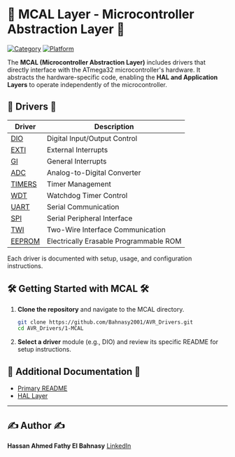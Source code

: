 # 🧩 MCAL Layer - Microcontroller Abstraction Layer 🧩

[![Category](https://img.shields.io/badge/Category-MCAL-blue)](#) [![Platform](https://img.shields.io/badge/Platform-ATmega32-orange)](#)

The **MCAL (Microcontroller Abstraction Layer)** includes drivers that directly interface with the ATmega32 microcontroller's hardware. It abstracts the hardware-specific code, enabling the **HAL and Application Layers** to operate independently of the microcontroller.

## 📑 Drivers 📑

| Driver         | Description                                 |
|----------------|---------------------------------------------|
| [DIO](./1-DIO/README.md)     | Digital Input/Output Control     |
| [EXTI](./2-EXTI/README.md)           | External Interrupts                         |
| [GI](./3-GI/README.md)             | General Interrupts                          |
| [ADC](./4-ADC/README.md)            | Analog-to-Digital Converter                 |
| [TIMERS](./5-TIMERS/README.md)         | Timer Management                            |
| [WDT](./6-WDT/README.md)            | Watchdog Timer Control                      |
| [UART](./7-UART/README.md)           | Serial Communication                        |
| [SPI](./8-SPI/README.md)            | Serial Peripheral Interface                |
| [TWI](./9-TWI/README.md)            | Two-Wire Interface Communication           |
| [EEPROM](./10-EEPROM/README.md)         | Electrically Erasable Programmable ROM     |

Each driver is documented with setup, usage, and configuration instructions.

## 🛠️ Getting Started with MCAL 🛠️

1. **Clone the repository** and navigate to the MCAL directory.
   ```bash
   git clone https://github.com/Bahnasy2001/AVR_Drivers.git
   cd AVR_Drivers/1-MCAL
   ```
2. **Select a driver** module (e.g., DIO) and review its specific README for setup instructions.

## 🔗 Additional Documentation 🔗

- [Primary README](../../README.md)
- [HAL Layer](../2-HAL/README.md)

---

## ✍️ Author ✍️

**Hassan Ahmed Fathy El Bahnasy**
[LinkedIn](https://www.linkedin.com/in/hassanbahnasy/)